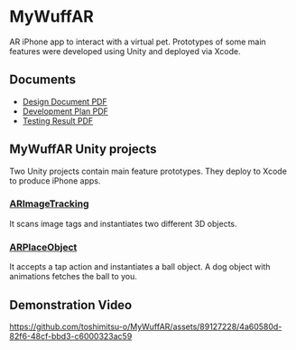 # MyWuffAR
AR iPhone app to interact with a virtual pet. Prototypes of some main features were developed using Unity and deployed via Xcode.
## Documents
- [Design Document PDF](MyWuffARDesignDocument.pdf)
- [Development Plan PDF](DevelopmentPlan.pdf)
- [Testing Result PDF](TestingResults.pdf)
## MyWuffAR Unity projects
Two Unity projects contain main feature prototypes. They deploy to Xcode to produce iPhone apps.
### [ARImageTracking](MyWuffAR/ARImageTracking/)
It scans image tags and instantiates two different 3D objects.
### [ARPlaceObject](MyWuffAR/ARPlaceObject)
It accepts a tap action and instantiates a ball object. A dog object with animations fetches the ball to you.

## Demonstration Video
https://github.com/toshimitsu-o/MyWuffAR/assets/89127228/4a60580d-82f6-48cf-bbd3-c6000323ac59

